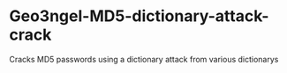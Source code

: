 # Geo3ngel-MD5-dictionary-attack-crack
Cracks MD5 passwords using a dictionary attack from various dictionarys

